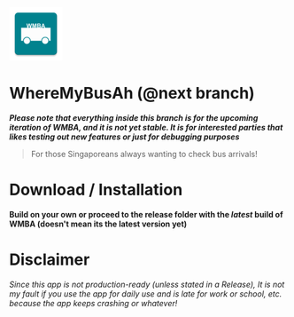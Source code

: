 ![icon](https://github.com/lwreaper/WhereMyBusAh/blob/master/app/src/main/res/mipmap-xhdpi/ic_launcher.png "Icon")

# WhereMyBusAh (@next branch)
__*Please note that everything inside this branch is for the upcoming iteration of WMBA, and it is not yet stable. It is for interested parties that likes testing out new features or just for debugging purposes*__
> For those Singaporeans always wanting to check bus arrivals!

# Download / Installation
**Build on your own or proceed to the release folder with the *latest* build of WMBA (doesn't mean its the latest version yet)**

# Disclaimer
*Since this app is not production-ready (unless stated in a Release), It is not my fault if you use the app for daily use and is late for work or school, etc. because the app keeps crashing or whatever!*
